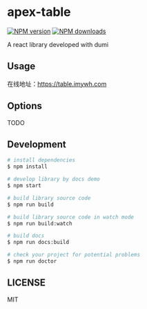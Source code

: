 # apex-table

[![NPM version](https://img.shields.io/npm/v/apex-table.svg?style=flat)](https://npmjs.org/package/apex-table)
[![NPM downloads](http://img.shields.io/npm/dm/apex-table.svg?style=flat)](https://npmjs.org/package/apex-table)

A react library developed with dumi

## Usage

在线地址：https://table.imywh.com

## Options

TODO

## Development

```bash
# install dependencies
$ npm install

# develop library by docs demo
$ npm start

# build library source code
$ npm run build

# build library source code in watch mode
$ npm run build:watch

# build docs
$ npm run docs:build

# check your project for potential problems
$ npm run doctor
```

## LICENSE

MIT
